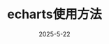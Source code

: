 ---
title: echarts使用方法
date: 2025-5-22
categories:
  - 前端
tags:
  - echarts
createTime: 2025/05/22 23:20:57
permalink: /article/11/
---
